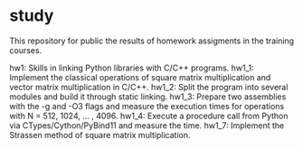 # study

This repository for public the results of homework assigments in the training courses.

hw1: Skills in linking Python libraries with C/C++ programs.
hw1_1: Implement the classical operations of square matrix multiplication and vector matrix multiplication in C/C++.
hw1_2: Split the program into several modules and build it through static linking.
hw1_3: Prepare two assemblies with the -g and -O3 flags and measure the execution times for operations with N = 512, 1024, ... , 4096.
hw1_4: Execute a procedure call from Python via CTypes/Cython/PyBind11 and measure the time.
hw1_7: Implement the Strassen method of square matrix multiplication.

